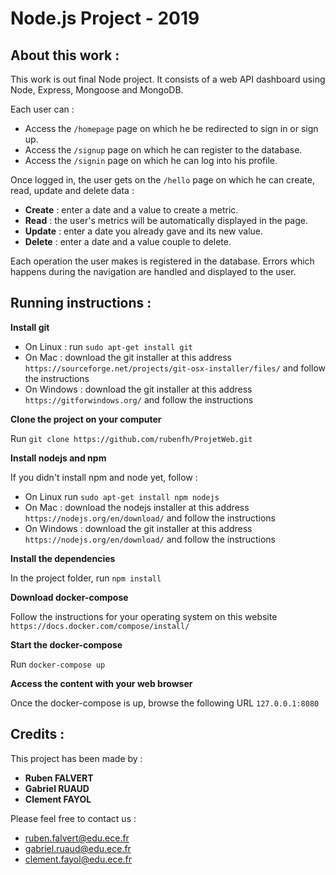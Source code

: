 # Node.js Project - 2019


## About this work :

This work is out final Node project. It consists of a web API dashboard using Node, Express, Mongoose and MongoDB.

Each user can :

* Access the `/homepage` page on which he be redirected to sign in or sign up.
* Access the `/signup` page on which he can register to the database.
* Access the `/signin` page on which he can log into his profile.

Once logged in, the user gets on the `/hello` page on which he can create, read, update and delete data :

* __Create__ : enter a date and a value to create a metric. 
* __Read__ : the user's metrics will be automatically displayed in the page. 
* __Update__ : enter a date you already gave and its new value. 
* __Delete__ : enter a date and a value couple to delete. 

Each operation the user makes is registered in the database.
Errors which happens during the navigation are handled and displayed to the user.


## Running instructions :

__Install git__

* On Linux : run `sudo apt-get install git`
* On Mac : download the git installer at this address `https://sourceforge.net/projects/git-osx-installer/files/` and follow the instructions
* On Windows : download the git installer at this address `https://gitforwindows.org/` and follow the instructions


__Clone the project on your computer__

Run `git clone https://github.com/rubenfh/ProjetWeb.git`


__Install nodejs and npm__

If you didn't  install npm and node yet, follow :
* On Linux run `sudo apt-get install npm nodejs`
* On Mac : download the nodejs installer at this address `https://nodejs.org/en/download/` and follow the instructions
* On Windows : download the git installer at this address `https://nodejs.org/en/download/` and follow the instructions


__Install the dependencies__

In the project folder, run `npm install`


__Download docker-compose__

Follow the instructions for your operating system on this website `https://docs.docker.com/compose/install/`


__Start the docker-compose__

Run `docker-compose up`


__Access the content with your web browser__

Once the docker-compose is up, browse the following URL `127.0.0.1:8080`


## Credits :

This project has been made by :
* __Ruben FALVERT__
* __Gabriel RUAUD__
* __Clement FAYOL__

Please feel free to contact us :
* ruben.falvert@edu.ece.fr 
* gabriel.ruaud@edu.ece.fr
* clement.fayol@edu.ece.fr

